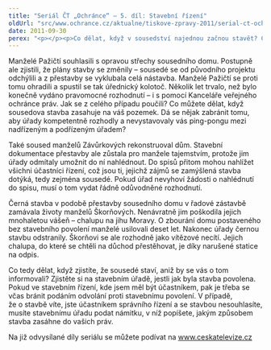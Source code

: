 ```yaml
---
title: "Seriál ČT „Ochránce“ – 5. díl: Stavební řízení"
oldUrl: "src/www.ochrance.cz/aktualne/tiskove-zpravy-2011/serial-ct-ochrance-5-dil-stavebni-rizeni"
date: 2011-09-30
perex: "<p></p><p>Co dělat, když v sousedství najednou začnou stavět? Co s černou stavbou vedle vašeho domu? Jaká máte práva ve stavebním řízení souseda? O tom bude 5. díl seriálu Ochránce, který v premiéře vysílá ČT2 v úterý 4. 10. v 17:20 hod a v repríze ve středu 5. 10. v 9:30.</p>"
---
```


<!-- imported from the old website -->

<p>Manželé Pažičtí souhlasili s opravou střechy sousedního domu. Postupně ale zjistili, že plány stavby se změnily – sousedé se od původního projektu odchýlili a z přestavby se vyklubala celá nástavba. Manželé Pažičtí se proti tomu ohradili a spustil se tak úřednický kolotoč. Několik let trvalo, než bylo konečně vydáno pravomocné rozhodnutí – i s pomocí Kanceláře veřejného ochránce práv. Jak se z celého případu poučili? Co můžete dělat, když sousedova stavba zasahuje na váš pozemek. Dá se nějak zabránit tomu, aby úřady kompetentně rozhodly a nevystavovaly vás ping-pongu mezi nadřízeným a podřízeným úřadem?</p><p>Také soused manželů Závůrkových rekonstruoval dům. Stavební dokumentace přestavby ale zůstala pro manžele tajemstvím, protože jim úřady odmítaly umožnit do ní nahlédnout. Do spisů přitom mohou nahlížet všichni účastníci řízení, což jsou ti, jejichž zájmů se zamýšlená stavba dotýká, tedy zejména sousedé. Pokud úřad nevyhoví žádosti o nahlédnutí do spisu, musí o tom vydat řádně odůvodněné rozhodnutí.</p><p>Černá stavba v podobě přestavby sousedního domu v řadové zástavbě zamávala životy manželů Škorňových. Nenávratně jim poškodila jejich mnohaletou vášeň – chalupu na jihu Moravy. O zbourání domu postaveného bez stavebního povolení manželé usilovali deset let. Nakonec úřady černou stavbu odstranily. Škorňovi se ale rozhodně jako vítězové necítí. Jejich chalupa, do které se chtěli na důchod přestěhovat, je díky narušené statice na odpis.</p><p>Co tedy dělat, když zjistíte, že sousedé staví, aniž by se vás o tom informovali? Zjistěte si na stavebním úřadě, jestli jak byla stavba povolena. Pokud ve stavebním řízení, kde jsem měl být účastníkem, pak je třeba se včas bránit podáním odvolání proti stavebnímu povolení. V případě, že o stavbě víte, jste účastníkem správního řízení a se stavbou nesouhlasíte, musíte stavebnímu úřadu podat námitku, v níž popíšete, jakým způsobem stavba zasáhne do vašich práv. </p>Na již odvysílané díly seriálu se můžete podívat na <a title="Otevření do nového okna" href="http://www.ceskatelevize.cz/" target="_blank">www.ceskatelevize.cz</a> <img alt="" src="https://www.ochrance.cz/typo3/ext/od_linkdesc/icons/external.gif" class="od_linkdesc_icon_external" />
